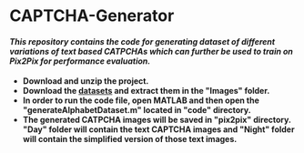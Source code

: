 # CAPTCHA-Generator

#### _This repository contains the code for generating dataset of different variations of text based CATPCHAs which can further be used to train on Pix2Pix for performance evaluation._ ####

- **Download and unzip the project.**
- **Download the [datasets](https://drive.google.com/open?id=1apPR2mOzGvuu0u8mxooBY0LkCTaLdFFX) and extract them in the "Images" folder.**
- **In order to run the code file, open MATLAB and then open the "generateAlphabetDataset.m" located in "code" directory.**
- **The generated CATPCHA images will be saved in "pix2pix" directory. "Day" folder will contain the text CAPTCHA images and "Night" folder will contain the simplified version of those text images.**

